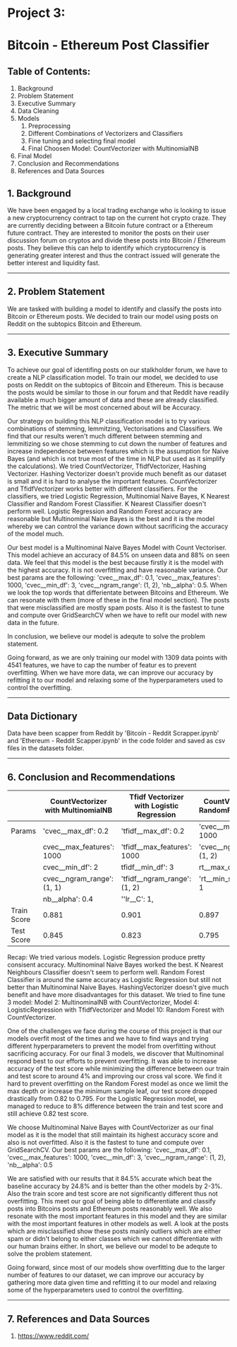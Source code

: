 # Project 3: 
# Bitcoin - Ethereum Post Classifier

## Table of Contents:

1. Background
1. Problem Statement
1. Executive Summary
1. Data Cleaning
1. Models
    1. Preprocessing
    1. Different Combinations of Vectorizers and Classifiers
    1. Fine tuning and selecting final model
    1. Final Choosen Model: CountVectorizer with MultinomialNB
1. Final Model
1. Conclusion and Recommendations
1. References and Data Sources

## 1. Background
We have been engaged by a local trading exchange who is looking to issue a new cryptocurrency contract to tap on the current hot crypto craze. They are currently deciding between a Bitcoin future contract or a Ethereum future contract. They are interested to monitor the posts on their user discussion forum on cryptos and divide these posts into Bitcoin / Ethereum posts. They believe this can help to identify which cryptocurrency is generating greater interest and thus the contract issued will generate the better interest and liquidity fast.

---
## 2. Problem Statement
We are tasked with building a model to identify and classify the posts into Bitcoin or Ethereum posts. We decided to train our model using posts on Reddit on the subtopics Bitcoin and Ethereum.

---
## 3. Executive Summary
To achieve our goal of identifing posts on our stalkholder forum, we have to create a NLP classification model. To train our model, we decided to use posts on Reddit on the subtopics of Bitcoin and Ethereum. This is because the posts would be similar to those in our forum and that Reddit have readily available a much bigger amount of data and these are already classified. The metric that we will be most concerned about will be Accuracy.

Our strategy on building this NLP classification model is to try various combinations of stemming, lemmitzing, Vectorisations and Classifiers. We find that our results weren't much different between stemming and lemmitizing so we chose stemming to cut down the number of features and increase independence between features which is the assumption for Naive Bayes (and which is not true most of the time in NLP but used as it simplify the calculations). We tried CountVectorizer, TfidfVectorizer, Hashing Vectorizer. Hashing Vectorizer doesn't provide much benefit as our dataset is small and it is hard to analyse the important features. CountVectorizer and TfidfVectorizer works better with different classifiers. For the classifiers, we tried Logistic Regression, Multinomial Naive Bayes, K Nearest Classifier and Random Forest Classifier. K Nearest Classifier doesn't perform well. Logistic Regression and Random Forest accuracy are reasonable but Multinominal Naive Bayes is the best and it is the model whereby we can control the variance down without sacrificing the accuracy of the model much.

Our best model is a Multinominal Naive Bayes Model with Count Vectoriser. This model achieve an accuracy of 84.5% on unseen data and 88% on seen data. We feel that this model is the best because firstly it is the model with the highest accuracy. It is not overfitting and have reasonable variance. Our best params are the following: 'cvec__max_df': 0.1, 'cvec__max_features': 1000, 'cvec__min_df': 3, 'cvec__ngram_range': (1, 2), 'nb__alpha': 0.5. When we look the top words that differientate between Bitcoins and Ethereum. We can resonate with them (more of these in the final model section). The posts that were misclassified are mostly spam posts. Also it is the fastest to tune and compute over GridSearchCV when we have to refit our model with new data in the future.

In conclusion, we believe our model is adequte to solve the problem statement.

Going forward, as we are only training our model with 1309 data points with 4541 features, we have to cap the number of featur
es to prevent overfitting. When we have more data, we can improve our accuracy by refitting it to our model and relaxing some of the hyperparameters used to control the overfitting.

---
## Data Dictionary
Data have been scapper from Reddit by 'Bitcoin - Reddit Scrapper.ipynb' and 'Ethereum - Reddit Scapper.ipynb' in the code folder and saved as csv files in the datasets folder.

---
## 6. Conclusion and Recommendations
|             | CountVectorizer with MultinomialNB | Tfidf Vectorizer with Logistic Regression | CountVectorizer with RandomForestClassifier |
|-------------|------------------------------------|-------------------------------------------|---------------------------------------------|
| Params      | 'cvec__max_df': 0.2                |  'tfidf__max_df': 0.2                     | 'cvec__max_features': 1000                  |
|             | cvec__max_features': 1000          | 'tfidf__max_features': 1000               |  'cvec__ngram_range': (1, 2)                |
|             | cvec__min_df': 2                   | tfidf__min_df': 3                         | rt__max_depth': 35                          |
|             | cvec__ngram_range': (1, 1)         | 'tfidf__ngram_range': (1, 2)              | 'rt__min_samples_leaf': 1                   |
|             | nb__alpha': 0.4                    | ''lr__C': 1,                              |                                             |
| Train Score | 0.881                              | 0.901                                     | 0.897                                       |
| Test Score  | 0.845                              | 0.823                                     | 0.795                                       |

Recap: We tried various models. Logistic Regression produce pretty consisent accuracy. Multinominal Naive Bayes worked the best. K Nearest Neighbours Classifier doesn't seem to perform well. Random Forest Classifier is around the same accuracy as Logistic Regression but still not better than Multinominal Naive Bayes. HashingVectorizer doesn't give much benefit and have more disadvantages for this dataset. We tried to fine tune 3 model: Model 2: MultinominalNB with CountVectorizer, Model 4: LogisticRegression with TfidfVectorizer and Model 10: Random Forest with CountVectorizer.

One of the challenges we face during the course of this project is that our models overfit most of the times and we have to find ways and trying different hyperparameters to prevent the model from overfitting without sacrificing accuracy. For our final 3 models, we discover that Multinominal respond best to our efforts to prevent overfitting. It was able to increase accuracy of the test score while minimizing the difference between our train and test score to around 4% and improving our cross val score. We find it hard to prevent overfitting on the Random Forest model as once we limit the max depth or increase the minimum sample leaf, our test score dropped drastically from 0.82 to 0.795. For the Logistic Regression model, we managed to reduce to 8% difference between the train and test score and still achieve 0.82 test score.

We choose Multinominal Naive Bayes with CountVectorizer as our final model as it is the model that still maintain its highest accuracy score and also is not overfitted. Also it is the fastest to tune and compute over GridSearchCV. Our best params are the following: 'cvec__max_df': 0.1, 'cvec__max_features': 1000, 'cvec__min_df': 3, 'cvec__ngram_range': (1, 2), 'nb__alpha': 0.5

We are satisfied with our results that it 84.5% accurate which beat the baseline accuracy by 24.8% and is better than the other models by 2-3%. Also the train score and test score are not significantly different thus not overfitting. This meet our goal of being able to differentiate and classify posts into Bitcoins posts and Ethereum posts reasonably well. We also resonate with the most important features in this model and they are similar with the most important features in other models as well. A look at the posts which are misclassified show these posts mainly outliers which are either spam or didn't belong to either classes which we cannot differentiate with our human brains either. In short, we believe our model to be adequte to solve the problem statement.

Going forward, since most of our models show overfitting due to the larger number of features to our dataset, we can improve our accuracy by gathering more data given time and refitting it to our model and relaxing some of the hyperparameters used to control the overfitting.

---
## 7. References and Data Sources
1. https://www.reddit.com/
